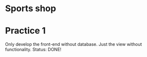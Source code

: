 # Sports shop

# Practice 1
Only develop the front-end without database. Just the view without functionality.
Status: DONE!

